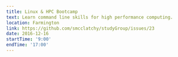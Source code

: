 ```yaml
---
title: Linux & HPC Bootcamp
text: Learn command line skills for high performance computing.
location: Farmington
link: https://github.com/smcclatchy/studyGroup/issues/23
date: 2016-12-16
startTime: '9:00'
endTime: '17:00'
---
```

